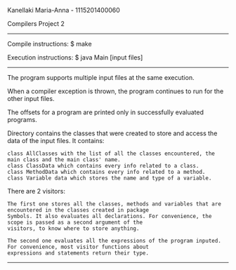 Kanellaki Maria-Anna  -  1115201400060

Compilers Project 2

-----------------


Compile instructions: $ make

Execution instructions: $ java Main [input files]

-----------------

The program supports multiple input files at the same execution.

When a compiler exception is thrown, the program continues to run for the other input files.

The offsets for a program are printed only in successfully evaluated programs.

Directory <Symbols> contains the classes that were created to store and access the data of the input files. It contains:

    class AllClasses with the list of all the classes encountered, the main class and the main class' name.
    class ClassData which contains every info related to a class.
    class MethodData which contains every info related to a method.
    class Variable data which stores the name and type of a variable.

There are 2 visitors:

    The first one stores all the classes, methods and variables that are encountered in the classes created in package 
    Symbols. It also evaluates all declarations. For convenience, the scope is passed as a second argument of the 
    visitors, to know where to store anything.

    The second one evaluates all the expressions of the program inputed. For convenience, most visitor functions about
    expressions and statements return their type.

-----------------

